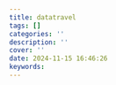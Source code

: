 ```yaml
---
title: datatravel
tags: []
categories: ''
description: ''
cover: ''
date: 2024-11-15 16:46:26
keywords:
---
```

